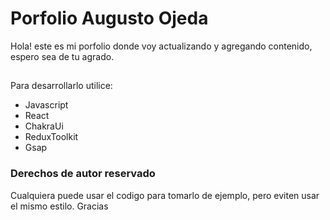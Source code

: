 # Porfolio Augusto Ojeda

Hola! este es mi porfolio donde voy actualizando y agregando contenido, espero sea de tu agrado.

##

Para desarrollarlo utilice:
- Javascript
- React
- ChakraUi
- ReduxToolkit
- Gsap

### Derechos de autor reservado

Cualquiera puede usar el codigo para tomarlo de ejemplo, pero eviten usar el mismo estilo. Gracias 

